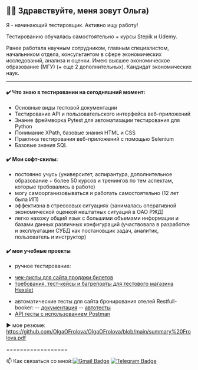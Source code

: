 ## :woman_technologist: Здравствуйте, меня зовут Ольга)

Я - начинающий тестировщик. Активно ищу работу!

Тестированию обучалась самостоятельно + курсы Stepik и Udemy.

Ранее работала научным сотрудником, главным специалистом, начальником отдела, консультантом в сфере экономических исследований, анализа и оценки.
Имею высшее экономическое образование (МГУ) (+ еще 2 дополнительных).
Кандидат экономических наук.

---

#### ✔️ Что знаю в тестировании на сегодняшний момент:

* Основные виды тестовой документации
* Тестирование API и пользовательского интерфейса веб-приложений
* Знание фреймворка Pytest  для автоматизации тестирования  для Python
* Понимание XPath, базовые знания HTML и CSS
* Практика тестирования веб-приложений с помощью Selenium
* Базовые знания SQL


#### ✔️ Мои софт-скилы:
* постоянно учусь (университет, аспирантура, дополнительное образование + более 50 курсов и тренингов по тем аспектам, которые требовались в работе)
* могу самоорганизовываться и работать самостоятельно (12 лет была ИП)
* эффективна в стрессовых ситуациях (занималась оперативной экономической оценкой нештатных ситуаций в ОАО РЖД)
* легко нахожу общий язык с большими объемами информации и базами данных различных конфигураций (участвовала в разработке и эксплуатации СУБД как постановщик задач, аналитик, пользователь и инструктор)

#### ✔️ мои учебные проекты 
* ручное тестирование:
- [чек-листы для сайта продажи билетов](https://github.com/OlgaOFrolova/CheckList)
- [требования, тест-кейсы и багрепорты для тестового магазина Hexslet](https://github.com/OlgaOFrolova/Manual_testing)
*  автоматические тесты для сайта бронирования отелей Restfull-booker:
-- [документация](https://github.com/OlgaOFrolova/API_Restfull_booker_tests_documentation)
-- [автотесты](https://github.com/OlgaOFrolova/API_Restfull_booker)
* [API тесты с использованием Postman](https://github.com/OlgaOFrolova/API_Testing_Using_Postman)


► мое резюме: 
https://github.com/OlgaOFrolova/OlgaOFrolova/blob/main/summary%20Frolova.pdf

==================

:mailbox: Как связаться со мной:[![Gmail Badge](https://img.shields.io/badge/-Gmail-red?style=flat&logo=Gmail&logoColor=white)](mailto:50freesmart@gmail.com)  [![Telegram Badge](https://img.shields.io/badge/-olgaofrolova-blue?style=flat&logo=Telegram&logoColor=white)](https://t.me/olgaofrolova)


